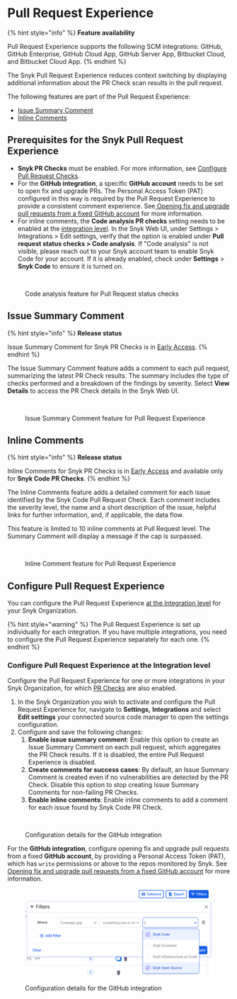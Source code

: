 # Pull Request Experience

{% hint style="info" %}
**Feature availability**

Pull Request Experience supports the following SCM integrations: GitHub, GitHub Enterprise, GitHub Cloud App, GitHub Server App, Bitbucket Cloud, and Bitbucket Cloud App.
{% endhint %}

The Snyk Pull Request Experience reduces context switching by displaying additional information about the PR Check scan results in the pull request.

The following features are part of the Pull Request Experience:

* [Issue Summary Comment](pull-request-experience.md#issue-summary-comment)
* [Inline Comments](pull-request-experience.md#inline-comments)

## Prerequisites for the Snyk Pull Request Experience

* **Snyk PR Checks** must be enabled. For more information, see [Configure Pull Request Checks](configure-pull-request-checks.md).
* For the **GitHub integration**, a specific **GitHub account** needs to be set to open fix and upgrade PRs. The Personal Access Token (PAT) configured in this way is required by the Pull Request Experience to provide a consistent comment experience. See[ ](../snyk-pull-or-merge-requests/opening-fix-and-upgrade-pull-requests-from-a-fixed-github-account.md)[Opening fix and upgrade pull requests from a fixed GitHub account](../snyk-pull-or-merge-requests/opening-fix-and-upgrade-pull-requests-from-a-fixed-github-account.md) for more information.
* For inline comments, the **Code analysis PR checks** setting needs to be enabled at the [integration level](https://docs.snyk.io/scan-with-snyk/pull-requests/pull-request-checks/pull-request-experience#configure-pull-request-experience-at-the-integration-level). In the Snyk Web UI, under Settings > Integrations > Edit settings,  verify that the option is enabled under **Pull request status checks > Code analysis**. If "Code analysis" is not visible, please reach out to your Snyk account team to enable Snyk Code for your account. If it is already enabled, check under **Settings** > **Snyk Code** to ensure it is turned on.

<figure><img src="../../../.gitbook/assets/Screenshot 2024-11-27 at 14.14.35.png" alt=""><figcaption><p>Code analysis feature for Pull Request status checks</p></figcaption></figure>

## Issue Summary Comment

{% hint style="info" %}
**Release status**

Issue Summary Comment for Snyk PR Checks is in [Early Access](../../../getting-started/snyk-release-process.md#early-access).
{% endhint %}

The Issue Summary Comment feature adds a comment to each pull request, summarizing the latest PR Check results. The summary includes the type of checks performed and a breakdown of the findings by severity. Select **View Details** to access the PR Check details in the Snyk Web UI.

<figure><img src="../../../.gitbook/assets/image (586).png" alt=""><figcaption><p>Issue Summary Comment feature for Pull Request Experience</p></figcaption></figure>

## Inline Comments

{% hint style="info" %}
**Release status**

Inline Comments for Snyk PR Checks is in [Early Access](../../../getting-started/snyk-release-process.md#early-access) and available only for **Snyk Code PR Checks**.
{% endhint %}

The Inline Comments feature adds a detailed comment for each issue identified by the Snyk Code Pull Request Check. Each comment includes the severity level, the name and a short description of the issue, helpful links for further information, and, if applicable, the data flow.&#x20;

This feature is limited to 10 inline comments at Pull Request level. The Summary Comment will display a message if the cap is surpassed.

<figure><img src="../../../.gitbook/assets/Screenshot 2024-11-27 at 14.03.12.png" alt=""><figcaption><p>Inline Comment feature for Pull Request Experience</p></figcaption></figure>

## Configure Pull Request Experience

You can configure the Pull Request Experience [at the Integration level](pull-request-experience.md#configure-pr-checks-at-the-integration-level) for your Snyk Organization.

{% hint style="warning" %}
The Pull Request Experience is set up individually for each integration. If you have multiple integrations, you need to configure the Pull Request Experience separately for each one.
{% endhint %}

### Configure Pull Request Experience at the Integration level

Configure the Pull Request Experience for one or more integrations in your Snyk Organization, for which [PR Checks](configure-pull-request-checks.md#configure-pr-checks-at-the-integration-level) are also enabled.

1. In the Snyk Organization you wish to activate and configure the Pull Request Experience for, navigate to **Settings,** **Integrations** and select **Edit settings** your connected source code manager to open the settings configuration.
2. Configure and save the following changes:
   1. **Enable issue summary comment**: Enable this option to create an Issue Summary Comment on each pull request, which aggregates the PR Check results. If it is disabled, the entire Pull Request Experience is disabled.
   2. **Create comments for success cases**: By default, an Issue Summary Comment is created even if no vulnerabilities are detected by the PR Check. Disable this option to stop creating Issue Summary Comments for non-failing PR Checks.
   3. **Enable inline comments**: Enable inline comments to add a comment for each issue found by Snyk Code PR Check.

<figure><img src="../../../.gitbook/assets/Screenshot 2024-11-27 at 11.44.50.png" alt=""><figcaption><p>Configuration details for the GitHub integration</p></figcaption></figure>

For the **GitHub integration**, configure opening fix and upgrade pull requests from a fixed **GitHub account**, by providing a Personal Access Token (PAT), which has `write` permissions or above to the repos monitored by Snyk. See[  ](../snyk-pull-or-merge-requests/opening-fix-and-upgrade-pull-requests-from-a-fixed-github-account.md)[Opening fix and upgrade pull requests from a fixed GitHub account](../snyk-pull-or-merge-requests/opening-fix-and-upgrade-pull-requests-from-a-fixed-github-account.md) for more information.

<figure><img src="../../../.gitbook/assets/image (1).png" alt=""><figcaption><p>Configuration details for the GitHub integration</p></figcaption></figure>
